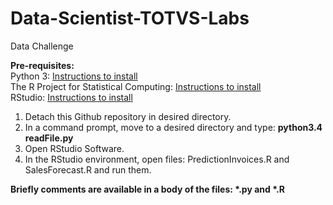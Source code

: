 # Data-Scientist-TOTVS-Labs
Data Challenge

<strong>Pre-requisites:</strong><br/>
Python 3: <a href='https://www.python.org/'>Instructions to install</a><br/>
The R Project for Statistical Computing: <a href='https://www.r-project.org/'>Instructions to install</a><br/>
RStudio: <a href='https://www.rstudio.com/'>Instructions to install</a><br/>


1. Detach this Github repository in desired directory.
2. In a command prompt, move to a desired directory and type: <strong>python3.4 readFile.py</strong>
3. Open RStudio Software.
4. In the RStudio environment, open files: PredictionInvoices.R and SalesForecast.R and run them.

<strong>Briefly comments are available in a body of the files: *.py and *.R</strong>
